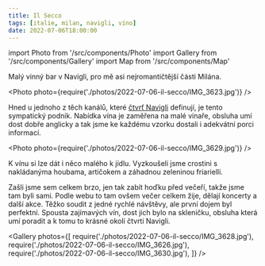 ```yaml
---
title: Il Secco
tags: [italie, milan, navigli, víno]
date: 2022-07-06T18:00:00
---
```


import Photo from '/src/components/Photo'
import Gallery from '/src/components/Gallery'
import Map from '/src/components/Map'

Malý vinný bar v Navigli, pro mě asi nejromantičtější části Milána.

<!-- truncate -->

<Photo photo={require('./photos/2022-07-06-il-secco/IMG_3623.jpg')} />

Hned u jednoho z těch kanálů, které [čtvrť Navigli](/2022-07-06-milan-navigli.md) definují, je tento sympatický podnik. Nabídka vína je zaměřena na malé vinaře, obsluha umí dost dobře anglicky a tak jsme ke každému vzorku dostali i adekvátní porci informací.

<Photo photo={require('./photos/2022-07-06-il-secco/IMG_3629.jpg')} />

K vínu si lze dát i něco malého k jídlu. Vyzkoušeli jsme crostini s nakládanýma houbama, artičokem a záhadnou zeleninou friarielli.

Zašli jsme sem celkem brzo, jen tak zabít hoďku před večeří, takže jsme tam byli sami. Podle webu to tam ovšem večer celkem žije, dělají koncerty a další akce. Těžko soudit z jedné rychlé návštěvy, ale první dojem byl perfektní. Spousta zajímavých vín, dost jich bylo na skleničku, obsluha která umí poradit a k tomu to krásné okolí čtvrti Navigli.

<Gallery photos={[
require('./photos/2022-07-06-il-secco/IMG_3628.jpg'),
require('./photos/2022-07-06-il-secco/IMG_3626.jpg'),
require('./photos/2022-07-06-il-secco/IMG_3630.jpg'),
]} />

<Map src="https://www.google.com/maps/embed?pb=!1m14!1m8!1m3!1d11195.848170688048!2d9.1695991!3d45.450421!3m2!1i1024!2i768!4f13.1!3m3!1m2!1s0x0%3A0x88284c3960726108!2sIl%20Secco!5e0!3m2!1sen!2scz!4v1658250434677!5m2!1sen!2scz" />
